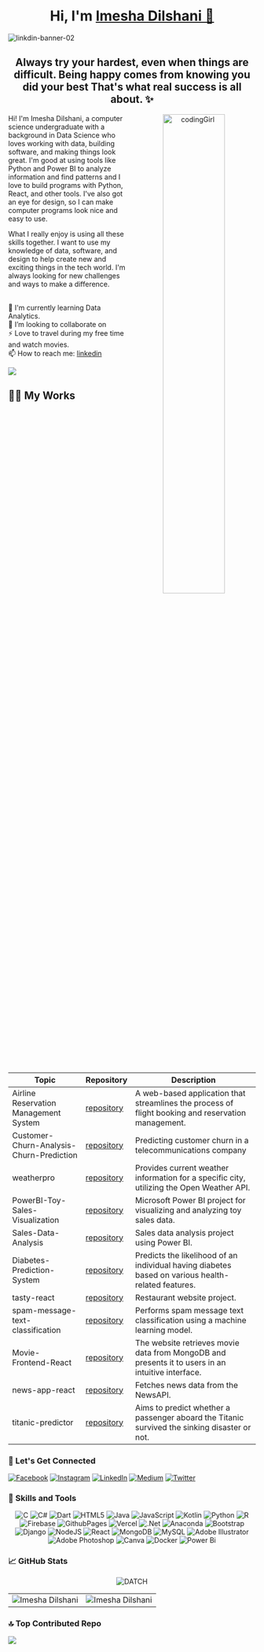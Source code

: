 
<h1 align="center" >
  Hi, I'm <a href="https://www.linkedin.com/in/imesha-dilshani-61862422b/" target="_blank"> Imesha Dilshani 👋 </a>
  
</h1>


![linkdin-banner-02](https://github.com/ImeshaDilshani/ImeshaDilshani/assets/93858302/56abf97e-e61f-4fc1-a0af-78072efede89)


<h2 align="center"> Always try your hardest, even when things are difficult. Being happy comes from knowing you did your best That's what real success is all about. ✨ </h2>
<!-- Interactive GIF -->
<p align="center">
  <img width="50%" align="right"  src="https://miro.medium.com/max/1600/0*K2WLMTExLyida7OR.gif" alt="codingGirl">
</p>

Hi! I'm Imesha Dilshani, a computer science undergraduate with a background in Data Science who loves working with data, 
building software, and making things look great. I'm good at using tools like Python and Power BI to analyze information 
and find patterns and I love to build programs with Python, React, and other tools. I've also got an eye for design, 
so I can make computer programs look nice and easy to use.

What I really enjoy is using all these skills together. I want to use my knowledge of data, software, and design to 
help create new and exciting things in the tech world. I'm always looking for new challenges and ways to make a difference.

<br>🧠 I'm currently learning Data Analytics.
<br>
👯 I’m looking to collaborate on
<br>
⚡ Love to travel during my free time and watch movies.
<br>
📫 How to reach me: [linkedin](https://www.linkedin.com/in/imesha-dilshani-61862422b/)

[![](https://visitcount.itsvg.in/api?id=ImeshaDilshani&label=Profile%20Views&color=0&icon=3&pretty=true)](https://visitcount.itsvg.in)

## 👩‍💻 My Works

| Topic                                    | Repository                                                                                           | Description                           |
|------------------------------------------|------------------------------------------------------------------------------------------------------|----------------------------------------
| Airline Reservation Management System    | [repository](https://github.com/ImeshaDilshani/Airline-Reservation-Management-System.git)            | A web-based application that streamlines the process of flight booking and reservation management.                                    |
| Customer-Churn-Analysis-Churn-Prediction | [repository](https://github.com/ImeshaDilshani/Customer-Churn-Analysis-Churn-Prediction.git)         | Predicting customer churn in a telecommunications company                         |
| weatherpro                               | [repository](https://github.com/ImeshaDilshani/weatherpro-django.git)                                | Provides current weather information for a specific city, utilizing the Open Weather API.                                       |
| PowerBI-Toy-Sales-Visualization          | [repository](https://github.com/ImeshaDilshani/PowerBI-Toy-Sales-Visualization.git)                  | Microsoft Power BI project for visualizing and analyzing toy sales data.           |
| Sales-Data-Analysis                      | [repository](https://github.com/ImeshaDilshani/MeriSKILL-Internship-Sales-Data-Analysis.git)         | Sales data analysis project using Power BI.                                       |
| Diabetes-Prediction-System               | [repository](https://github.com/ImeshaDilshani/MeriSKILL-Internship-Diabetes-Prediction-System.git)  | Predicts the likelihood of an individual having diabetes based on various health-related features.                                   |  
| tasty-react                              | [repository](https://github.com/ImeshaDilshani/tasty-react.git)                                      | Restaurant website project.
| spam-message-text-classification         | [repository](https://github.com/ImeshaDilshani/spam-message-text-classification.git)                 | Performs spam message text classification using a machine learning model.                |
| Movie-Frontend-React                     | [repository](https://github.com/ImeshaDilshani/Movie-Frontend-React.git)                             | The website retrieves movie data from MongoDB and presents it to users in an intuitive interface.                |
| news-app-react                           | [repository](https://github.com/ImeshaDilshani/news-app-react.git)                                   | Fetches news data from the NewsAPI.          |
| titanic-predictor                        | [repository](https://github.com/ImeshaDilshani/CodeAlpha-titanic-predictor.git)                      | Aims to predict whether a passenger aboard the Titanic survived the sinking disaster or not.      |


<h3 align="left">🔗 Let's Get Connected</h3>

[![Facebook](https://img.shields.io/badge/Facebook-%231877F2.svg?logo=Facebook&logoColor=white)](https://facebook.com/Imeshadilshani) 
[![Instagram](https://img.shields.io/badge/Instagram-%23E4405F.svg?logo=Instagram&logoColor=white)](https://instagram.com/Imeshadilshani) 
[![LinkedIn](https://img.shields.io/badge/LinkedIn-%230077B5.svg?logo=linkedin&logoColor=white)](https://www.linkedin.com/in/imesha-dilshani-61862422b/) 
[![Medium](https://img.shields.io/badge/Medium-12100E?logo=medium&logoColor=white)](https://medium.com/@Imeshadilshani) 
[![Twitter](https://img.shields.io/badge/Twitter-%231DA1F2.svg?logo=Twitter&logoColor=white)](https://twitter.com/ImeshaDilshani3) 


<h3 align="left">💼 Skills and Tools</h3>
<p align="center"> 
  <img alt="C" src="https://img.shields.io/badge/c-%2300599C.svg?style=flat&logo=c&logoColor=white" />
  <img alt="C#" src="https://img.shields.io/badge/c%23-%23239120.svg?style=flat&logo=csharp&logoColor=white" />
  <img alt="Dart" src="https://img.shields.io/badge/dart-%230175C2.svg?style=flat&logo=dart&logoColor=white" />
  <img alt="HTML5" src="https://img.shields.io/badge/html5-%23E34F26.svg?style=flat&logo=html5&logoColor=white" />
  <img alt="Java" src="https://img.shields.io/badge/java-%23ED8B00.svg?style=flat&logo=openjdk&logoColor=white" />
  <img alt="JavaScript" src="https://img.shields.io/badge/javascript-%23323330.svg?style=flat&logo=javascript&logoColor=%23F7DF1E" />
  <img alt="Kotlin" src="https://img.shields.io/badge/kotlin-%237F52FF.svg?style=flat&logo=kotlin&logoColor=white" />
  <img alt="Python" src="https://img.shields.io/badge/python-3670A0?style=flat&logo=python&logoColor=ffdd54" />
  <img alt="R" src="https://img.shields.io/badge/r-%23276DC3.svg?style=flat&logo=r&logoColor=white" />
  <img alt="Firebase" src="https://img.shields.io/badge/firebase-%23039BE5.svg?style=flat&logo=firebase" />
  <img alt="GithubPages" src="https://img.shields.io/badge/github%20pages-121013?style=flat&logo=github&logoColor=white" />
  <img alt="Vercel" src="https://img.shields.io/badge/vercel-%23000000.svg?style=flat&logo=vercel&logoColor=white" />
  <img alt=".Net" src="https://img.shields.io/badge/.NET-5C2D91?style=flat&logo=.net&logoColor=white" />
  <img alt="Anaconda" src="https://img.shields.io/badge/Anaconda-%2344A833.svg?style=flat&logo=anaconda&logoColor=white" />
  <img alt="Bootstrap" src="https://img.shields.io/badge/bootstrap-%238511FA.svg?style=flat&logo=bootstrap&logoColor=white" />
  <img alt="Django" src="https://img.shields.io/badge/django-%23092E20.svg?style=flat&logo=django&logoColor=white" />
  <img alt="NodeJS" src="https://img.shields.io/badge/node.js-6DA55F?style=flat&logo=node.js&logoColor=white" />
  <img alt="React" src="https://img.shields.io/badge/react-%2320232a.svg?style=flat&logo=react&logoColor=%2361DAFB" />
  <img alt="MongoDB" src="https://img.shields.io/badge/MongoDB-%234ea94b.svg?style=flat&logo=mongodb&logoColor=white" />
  <img alt="MySQL" src="https://img.shields.io/badge/mysql-%2300000f.svg?style=flat&logo=mysql&logoColor=white" />
  <img alt="Adobe Illustrator" src="https://img.shields.io/badge/adobe%20illustrator-%23FF9A00.svg?style=flat&logo=adobe%20illustrator&logoColor=white" />
  <img alt="Adobe Photoshop" src="https://img.shields.io/badge/adobe%20photoshop-%2331A8FF.svg?style=flat&logo=adobe%20photoshop&logoColor=white" />
  <img alt="Canva" src="https://img.shields.io/badge/Canva-%2300C4CC.svg?style=flat&logo=Canva&logoColor=white " />
  <img alt="Docker" src="https://img.shields.io/badge/docker-%230db7ed.svg?style=flat&logo=docker&logoColor=white"/>
  <img alt = "Power Bi" src="https://img.shields.io/badge/power_bi-F2C811?style=flat&logo=powerbi&logoColor=black"/>
</p>

<h3 align="left">📈 GitHub Stats</h3>

<div align="center">
<p>
<!--   <img align="center" src="https://github-readme-streak-stats.herokuapp.com/?user=ImeshaDilshani&theme=algolia&hide_border=false" alt="Imesha Dilshani" /> -->
  <img align="center" src="https://github-profile-summary-cards.vercel.app/api/cards/profile-details?username=ImeshaDilshani&theme=2077" alt="DATCH" />

</p>
</div>

<table>
  <tr> 
<td><img src="https://github-readme-stats.vercel.app/api?username=ImeshaDilshani&theme=algolia&hide_border=false&include_all_commits=false&count_private=true" alt="Imesha Dilshani" />
    <td><img src="https://github-readme-stats.vercel.app/api/top-langs/?username=ImeshaDilshani&theme=algolia&hide_border=false&include_all_commits=false&count_private=true&layout=compact" alt="Imesha Dilshani"/></td>
  </tr>
</table>
<!-- <div align="center"> -->
<p>
<!--   <img align="center" src="https://github-readme-streak-stats.herokuapp.com/?user=ImeshaDilshani&theme=algolia&hide_border=false" alt="Imesha Dilshani" /> -->
<!--   <img align="center" src="https://github-profile-summary-cards.vercel.app/api/cards/profile-details?username=ImeshaDilshani&theme=2077" alt="DATCH" />

</p>
  </div> -->


### 🔝 Top Contributed Repo
![](https://github-contributor-stats.vercel.app/api?username=ImeshaDilshani&limit=5&theme=radical&combine_all_yearly_contributions=true)
